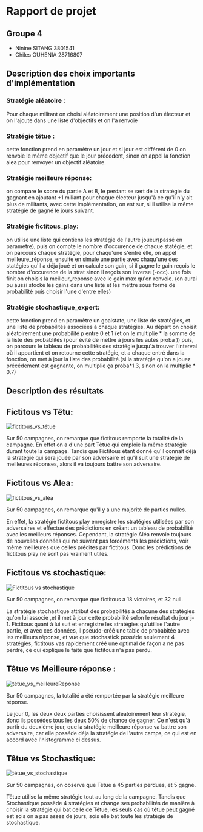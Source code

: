 # Rapport de projet

## Groupe 4
* Ninine SITANG 3801541
* Ghiles OUHENIA 28716807

## Description des choix importants d'implémentation
### Stratégie aléatoire :
Pour chaque militant on choisi aléatoirement une position d'un électeur et on l'ajoute dans une liste d'objectifs et on l'a renvoie

### Stratégie têtue : 
cette fonction prend en paramètre un jour et si jour est différent de 0 on renvoie le même objectif que le jour précedent, sinon on appel la fonction alea pour renvoyer un objectif aléatoire.

### Stratégie meilleure réponse: 
on compare le score du partie A et B, le perdant se sert de la stratégie du gagnant en ajoutant  +1 miliant pour chaque électeur jusqu'à ce qu'il n'y ait plus de militants, avec cette implémentation, on est sur, si il utilise la même stratégie de gagné le jours suivant. 

### Stratégie fictitous_play: 
on utilise une liste qui contiens les stratégie de l'autre joueur(passé en parametre), puis on compte le nombre d'occurence de chaque statégie, et on parcours chaque stratégie, pour chaqu'une s'entre elle, on appel meilleure_réponse, ensuite en simule une partie avec chaqu'une des statégies qu'il a déja joué et on calcule son gain, si il gagne le gain reçois le nombre d'occurence de la strat sinon il reçois son inverse (-occ).
une fois finit on choisis la meilleur_reponse avec le gain max qu'on renvoie. (on aurai pu aussi stocké les gains dans une liste et les mettre sous forme de probabilité puis choisir l'une d'entre elles) 

### Stratégie stochastique_expert: 
cette fonction prend en paramètre un goalstate, une liste de stratégies, et une liste de probabilités associées à chaque stratégies. Au départ on choisit aléatoirement une probabilité p entre 0 et 1 (et on le multiplie * la somme de la liste des probablités (pour évité de mettre à jours les autes proba
)) puis, on parcours le tableau de probabilités des stratégie jusqu'à trouver l'interval où il appartient et on retourne cette stratégie, et a chaque entré dans la fonction, on met à jour la liste des probabilité.(si la stratégie qu'on a jouez précédement est gagnante, on multiplie ça proba*1.3, sinon on la multiplie * 0.7)
## Description des résultats
## Fictitous vs Têtu:
![fictitous_vs_tétue](https://user-images.githubusercontent.com/100412562/161160565-2e0e94b3-87e5-4c06-8abc-8dd2174bfdd8.png)

Sur 50 campagnes, on remarque que fictitous remporte la totalité de la campagne.
En effet on a d'une part Têtue qui emploie la même stratégie durant toute la campage. Tandis que Fictitous étant donné qu'il connait déjà la stratégie qui sera jouée par son adversaire et qu'il suit une stratégie de meilleures réponses, alors il va toujours battre son adversaire.

## Fictitous vs Alea: 
![fictitous_vs_aléa](https://user-images.githubusercontent.com/100412562/161161196-38b08ec7-c37f-44fd-80fc-839733187ab5.png)

Sur 50 campagnes, on remarque qu'il y a une majorité de parties nulles.

En effet, la stratégie fictitous play enregistre les stratégies utilisées par son adversaires et effectue des prédictions en créant un tableau de probabilité avec les meilleurs réponses. Cependant, la stratégie Aléa renvoie toujours de nouvelles données qui ne suivent pas forcéments les prédictions, voir même meilleures que celles prédites par fictitous. Donc les prédictions de fictitous play ne sont pas vraiment utiles.

## Fictitous vs stochastique:
![Fictitous vs stochastique](https://user-images.githubusercontent.com/100412562/161161319-35ad296f-5815-4bc3-aeff-059e84e42c55.png)


Sur 50 campagnes, on remarque que fictitous a 18 victoires, et 32 null.

La stratégie stochastique attribut des probabilités à chacune des stratégies qu'on lui associe ,et il met à jour cette probabilité selon le résultat du jour j-1. Fictitous quant à lui suit et enregistre les stratégies qu'utilise l'autre partie, et avec ces données, il pseudo-créé une table de probabitée avec les meilleurs réponse, et vue que stochastick posséde seulement 4 stratégies, fictitous vas rapidement créé une optimal de façon a ne pas perdre, ce qui explique le faite que fictitous n'a pas perdu.

## Têtue vs Meilleure réponse : 
![tétue_vs_meilleureReponse](https://user-images.githubusercontent.com/100412562/161155900-570d52d2-032a-45f0-8aa7-30cabeab4e3e.png) 

Sur 50 campagnes, la totalité a été remportée par la stratégie meilleure réponse. 

Le jour 0, les deux deux parties choisissent aléatoirement leur stratégie, donc ils possédes tous les deux 50% de chance de gagner. Ce n'est qu'à partir du deuxième jour, que la stratégie meilleure réponse va battre son adversaire, car elle posséde déja la stratégie de l'autre camps, ce qui est en accord avec l'histogramme ci dessus.

## Têtue vs Stochastique:
![tétue_vs_stochastique](https://user-images.githubusercontent.com/100412562/161155892-b40374e3-5fbe-495b-afdf-7e557f3fb5d9.png)

Sur 50 campagnes, on observe que Têtue a 45 parties perdues, et 5 gagné. 

Têtue utilise la même stratégie tout au long de la campagne. Tandis que Stochastique possède 4 stratégies et change ses probabilités de manière à choisir la stratégie qui bat celle de Têtue, les seuls cas où tétue peut gagné est sois on a pas assez de jours, sois elle bat toute les stratégie de stochastique.
